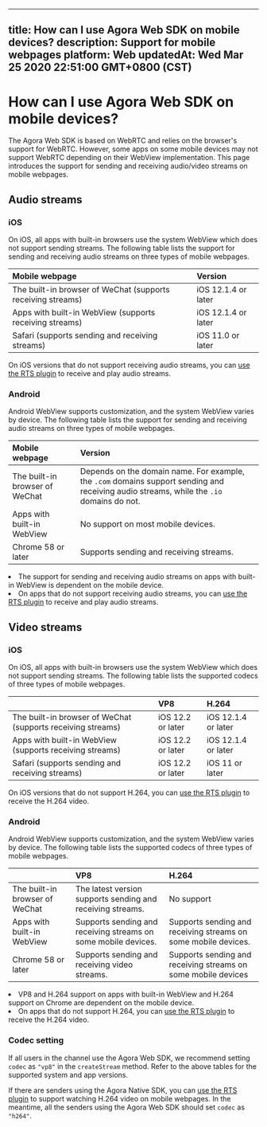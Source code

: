 
---
title: How can I use Agora Web SDK on mobile devices?
description: Support for mobile webpages
platform: Web
updatedAt: Wed Mar 25 2020 22:51:00 GMT+0800 (CST)
---
# How can I use Agora Web SDK on mobile devices?
The Agora Web SDK is based on WebRTC and relies on the browser's support for WebRTC. However, some apps on some mobile devices may not support WebRTC depending on their WebView implementation. This page introduces the support for sending and receiving audio/video streams on mobile webpages.

## Audio streams

### iOS

On iOS, all apps with built-in browsers use the system WebView which does not support sending streams. The following table lists the support for sending and receiving audio streams on three types of mobile webpages.

| Mobile webpage                                              | Version        |
| :---------------------------------------------------------- | :------------------ |
| The built-in browser of WeChat (supports receiving streams) | iOS 12.1.4 or later |
| Apps with built-in WebView (supports receiving streams)     | iOS 12.1.4 or later |
| Safari (supports sending and receiving streams)             | iOS 11.0 or later   |

<div class="alert note">On iOS versions that do not support receiving audio streams, you can <a href="https://docs-preview.agoralab.co/en/Interactive%20Broadcast/web_in_app?platform=Web">use the RTS plugin</a > to receive and play audio streams.</div>

### Android

Android WebView supports customization, and the system WebView varies by device. The following table lists the support for sending and receiving audio streams on three types of mobile webpages.

| Mobile webpage                 | Version                                                 |
| :----------------------------- | :----------------------------------------------------------- |
| The built-in browser of WeChat | Depends on the domain name. For example, the `.com` domains support sending and receiving audio streams, while the `.io` domains do not. |
| Apps with built-in WebView     | No support on most mobile devices.                           |
| Chrome 58 or later             | Supports sending and receiving streams.                      |

<div class="alert note"><li>The support for sending and receiving audio streams on apps with built-in WebView is dependent on the mobile device.<li>On apps that do not support receiving audio streams, you can <a href="https://docs-preview.agoralab.co/en/Interactive%20Broadcast/web_in_app?platform=Web">use the RTS plugin</a > to receive and play audio streams.</div>

## Video streams

### iOS

On iOS, all apps with built-in browsers use the system WebView which does not support sending streams. The following table lists the supported codecs of three types of mobile webpages.

|                                                             | VP8               | H.264               |
| :---------------------------------------------------------- | :---------------- | :------------------ |
| The built-in browser of WeChat (supports receiving streams) | iOS 12.2 or later | iOS 12.1.4 or later |
| Apps with built-in WebView (supports receiving streams)     | iOS 12.2 or later | iOS 12.1.4 or later |
| Safari (supports sending and receiving streams)             | iOS 12.2 or later | iOS 11 or later     |

<div class="alert note">On iOS versions that do not support H.264, you can <a href="https://docs-preview.agoralab.co/en/Interactive%20Broadcast/web_in_app?platform=Web">use the RTS plugin</a > to receive the H.264 video.</div>

### Android

Android WebView supports customization, and the system WebView varies by device. The following table lists the supported codecs of three types of mobile webpages.

|                                | VP8                                                          | H.264                                                        |
| :----------------------------- | :----------------------------------------------------------- | :----------------------------------------------------------- |
| The built-in browser of WeChat | The latest version supports sending and receiving streams.   | No support                                                   |
| Apps with built-in WebView     | Supports sending and receiving streams on some mobile devices. | Supports sending and receiving streams on some mobile devices. |
| Chrome 58 or later             | Supports sending and receiving video streams.                | Supports sending and receiving streams on some mobile devices |

<div class="alert note"><li>VP8 and H.264 support on apps with built-in WebView and H.264 support on Chrome are dependent on the mobile device.<li>On apps that do not support H.264, you can <a href="https://docs-preview.agoralab.co/en/Interactive%20Broadcast/web_in_app?platform=Web">use the RTS plugin</a > to receive the H.264 video.</li></div>

### Codec setting

If all users in the channel use the Agora Web SDK, we recommend setting `codec` as `"vp8"` in the `createStream` method. Refer to the above tables for the supported system and app versions.

If there are senders using the Agora Native SDK, you can [use the RTS plugin](https://docs-preview.agoralab.co/en/Interactive%20Broadcast/web_in_app?platform=Web) to support watching H.264 video on mobile webpages. In the meantime, all the senders using the Agora Web SDK should set `codec` as `"h264"`.
